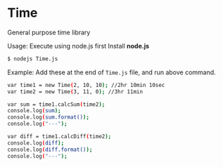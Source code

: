 # Time

General purpose time library

Usage:
Execute using node.js first Install **node.js**
```sh
$ nodejs Time.js
```
Example:
Add these at the end of `Time.js` file, and run above command.
```sh
var time1 = new Time(2, 10, 10); //2hr 10min 10sec
var time2 = new Time(3, 11, 0); //3hr 11min

var sum = time1.calcSum(time2);
console.log(sum);
console.log(sum.format());
console.log("---");

var diff = time1.calcDiff(time2);
console.log(diff);
console.log(diff.format());
console.log("---");
```
